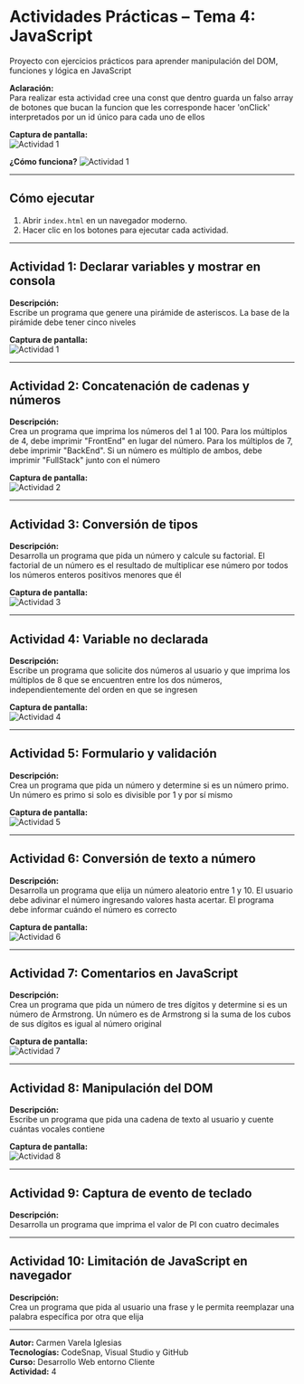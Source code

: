 # Actividades Prácticas – Tema 4: JavaScript
Proyecto con ejercicios prácticos para aprender manipulación del DOM, funciones y lógica en JavaScript

**Aclaración:**  
Para realizar esta actividad cree una const que dentro guarda un falso array de botones que bucan la funcion que les corresponde hacer 'onClick' interpretados por un id único para cada uno de ellos

**Captura de pantalla:**  
![Actividad 1](img/const_Acciones.png)

**¿Cómo funciona?**
![Actividad 1](img/for_Acciones.png)

---

## Cómo ejecutar
1. Abrir `index.html` en un navegador moderno.
2. Hacer clic en los botones para ejecutar cada actividad.

---

## Actividad 1: Declarar variables y mostrar en consola
**Descripción:**  
Escribe un programa que genere una pirámide de asteriscos. La base de la pirámide debe tener cinco niveles 

**Captura de pantalla:**  
![Actividad 1](img/act1.png)

---

## Actividad 2: Concatenación de cadenas y números
**Descripción:**  
Crea un programa que imprima los números del 1 al 100. Para los múltiplos de 4, debe imprimir "FrontEnd" en lugar del número. Para los múltiplos de 7, debe imprimir "BackEnd". Si un número es múltiplo de ambos, debe imprimir "FullStack" junto con el número

**Captura de pantalla:**  
![Actividad 2](img/act2.png)

---

## Actividad 3: Conversión de tipos
**Descripción:**  
Desarrolla un programa que pida un número y calcule su factorial. El factorial de un número es el resultado de multiplicar ese número por todos los números enteros positivos menores que él  

**Captura de pantalla:**  
![Actividad 3](img/act3.png)

---

## Actividad 4: Variable no declarada
**Descripción:**  
Escribe un programa que solicite dos números al usuario y que imprima los múltiplos de 8 que se encuentren entre los dos números, independientemente del orden en que se ingresen  

**Captura de pantalla:**  
![Actividad 4](img/act4.png)

---

## Actividad 5: Formulario y validación
**Descripción:**  
Crea un programa que pida un número y determine si es un número primo. Un número es primo si solo es divisible por 1 y por sí mismo  

**Captura de pantalla:**  
![Actividad 5](img/act5.png)

---

## Actividad 6: Conversión de texto a número
**Descripción:**  
Desarrolla un programa que elija un número aleatorio entre 1 y 10. El usuario debe adivinar el número ingresando valores hasta acertar. El programa debe informar cuándo el número es correcto

**Captura de pantalla:**  
![Actividad 6](img/act6.png)

---

## Actividad 7: Comentarios en JavaScript
**Descripción:**  
Crea un programa que pida un número de tres dígitos y determine si es un número de Armstrong. Un número es de Armstrong si la suma de los cubos de sus dígitos es igual al número original 

**Captura de pantalla:**  
![Actividad 7](img/act7.png)

---

## Actividad 8: Manipulación del DOM
**Descripción:**  
Escribe un programa que pida una cadena de texto al usuario y cuente cuántas vocales contiene 

**Captura de pantalla:**  
![Actividad 8](img/act8.png)

---

## Actividad 9: Captura de evento de teclado
**Descripción:**  
Desarrolla un programa que imprima el valor de PI con cuatro decimales  


---

## Actividad 10: Limitación de JavaScript en navegador
**Descripción:**  
Crea un programa que pida al usuario una frase y le permita reemplazar una palabra específica por otra que elija  


---

**Autor:** Carmen Varela Iglesias  
**Tecnologías:** CodeSnap, Visual Studio y GitHub  
**Curso:** Desarrollo Web entorno Cliente  
**Actividad:** 4
